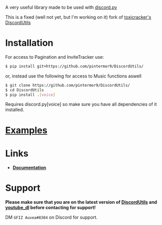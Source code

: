 A very useful library made to be used with [discord.py](https://pypi.org/project/discord.py/)

This is a fixed (well not yet, but I'm working on it) fork of [toxicracker's DiscordUtils](https://github.com/toxicrecker/DiscordUtils)

# Installation
For access to Pagination and InviteTracker use:
```sh
$ pip install git+https://github.com/pintermor9/DiscordUtils/
```

or, instead use the following for access to Music functions aswell
```sh
$ git clone https://github.com/pintermor9/DiscordUtils/
$ cd DiscordUtils
$ pip install .[voice]
```
Requires discord.py[voice] so make sure you have all dependencies of it installed.

# [Examples](https://github.com/pintermor9/DiscordUtils/tree/master/examples)

# Links
- **[Documentation](https://pintermor9.github.io/DiscordUtils/)**

# Support
**Please make sure that you are on the latest version of [DiscordUtils](https://github.com/pintermor9/DiscordUtils) and [youtube_dl](https://pypi.org/project/youtube_dl) before contacting for support!**

DM `GFIZ Auxea#8304` on Discord for support. 

<!-- Load sidebar -->
<script defer>
var sidebar = document.querySelector("header>p")
sidebar.innerHTML = "<ul><li>el1</li><li> dhdgskdb</li></ul><br /> it works" 
</script>

